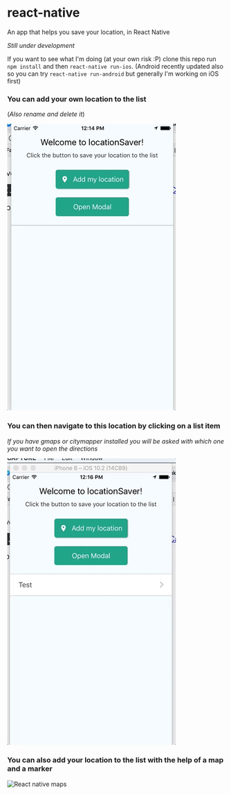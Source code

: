 # react-native
An app that helps you save your location, in React Native

_Still under development_

If you want to see what I'm doing (at your own risk :P) clone this repo run `npm install` and then `react-native run-ios`. (Android recently updated also so you can try `react-native run-android` but generally I'm working on iOS first)

### You can add your own location to the list ###
(_Also rename and delete it_)

![Add you location to the list](./screenshots/locationSaver1.gif)

### You can then navigate to this location by clicking on a list item ###
_If you have gmaps or citymapper installed you will be asked with which one you want to open the directions_

![Navigate to the location](./screenshots/locationSaver2.gif)

### You can also add your location to the list with the help of a map and a marker ###

![React native maps](./screenshots/locationSaver3.gif)
